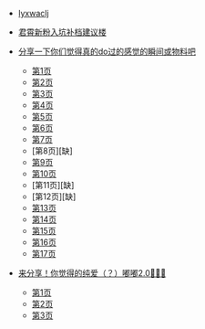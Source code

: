 - [lyxwaclj](/)
* [君霄新粉入坑补档建议楼](src/本组君霄新粉入坑补档建议楼.html)
* [分享一下你们觉得真的do过的感觉的瞬间或物料吧](/)
    * [第1页](src/do/do-1.html)
    * [第2页](src/do/do-2.html)
    * [第3页](src/do/do-3.html)
    * [第4页](src/do/do-4.html)
    * [第5页](src/do/do-5.html)
    * [第6页](src/do/do-6.html)
    * [第7页](src/do/do-7.html)
    * [第8页][缺]
    * [第9页](src/do/do-9.html)
    * [第10页](src/do/do-10.html)
    * [第11页][缺]
    * [第12页][缺]
    * [第13页](src/do/do-13.html)
    * [第14页](src/do/do-14.html)
    * [第15页](src/do/do-15.html)
    * [第16页](src/do/do-16.html)
    * [第17页](src/do/do-17.html)

* [来分享！你觉得的纯爱（？）嘟嘟2.0🚗💛🚗 ](/)
    * [第1页](src/do/来分享！你觉得的纯爱--嘟嘟2.0-1.html)
    * [第2页](src/do/来分享！你觉得的纯爱--嘟嘟2.0-2.html)
    * [第3页](src/do/来分享！你觉得的纯爱--嘟嘟2.0-3.html)

